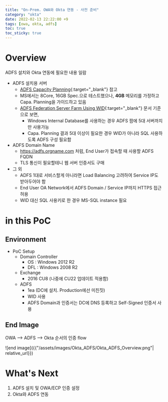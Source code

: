 ```yaml
---
title: "On-Prem. OWA와 Okta 연동 - 사전 준비"
category: "okta"
date: 2022-02-13 22:22:00 +9
tags: [owa, okta, adfs]
toc: true
toc_sticky: true
---
```

# Overview
ADFS 설치와 Okta 연동에 필요한 내용 일람

- ADFS 설치용 서버
    - [ADFS Capacity Planning](https://docs.microsoft.com/ko-kr/windows-server/identity/ad-fs/design/planning-for-federation-server-capacity){:target="_blank"} 참고
    - MS에서는 8Core, 16GB Spec.으로 테스트했으나, **4GB** 메모리를 가정하고 Capa. Planning을 가이드하고 있음
    - [ADFS Federation Server Farm Using WID](https://docs.microsoft.com/ko-kr/windows-server/identity/ad-fs/design/federation-server-farm-using-wid-2012){:target="_blank"} 문서 기준으로 보면,
        - Windows Internal Database를 사용하는 경우 ADFS 팜에 5대 서버까지만 사용가능
        - Capa. Planning 결과 5대 이상이 필요한 경우 WID가 아니라 SQL 사용하도록 ADFS 구성 필요함
- ADFS Domain Name
    - https://adfs.orgname.com 처럼, End User가 접속할 때 사용할 ADFS FQDN
    - TLS 통신이 필요할테니 웹 서버 인증서도 구매
- 그 외
    - ADFS 1대로 서비스할게 아니라면 Load Balancing 고려하여 Service IP도 받아두어야 함
    - End User OA Network에서 ADFS Domain / Service IP까지 HTTPS 접근 허용
    - WID 대신 SQL 사용키로 한 경우 MS-SQL instance 필요

# in this PoC
## Environment
- PoC Setup
    - Domain Controller
        - OS : Windows 2012 R2
        - DFL : Windows 2008 R2
    - Exchange
        - 2016 CU8 (나중에 CU22 업데이트 적용함)
    - ADFS
        - 1ea (DC에 설치. Production에선 미친짓)
        - WID 사용
        - ADFS Domain과 인증서는 DC에 DNS 등록하고 Self-Signed 인증서 사용

## End Image
OWA --> ADFS --> Okta 순서의 인증 flow  

![end image]({{"/assets/images/Okta_ADFS/Okta_ADFS_Overview.png"| relative_url}})

# What's Next
1. ADFS 설치 및 OWA/ECP 인증 설정
2. Okta와 ADFS 연동